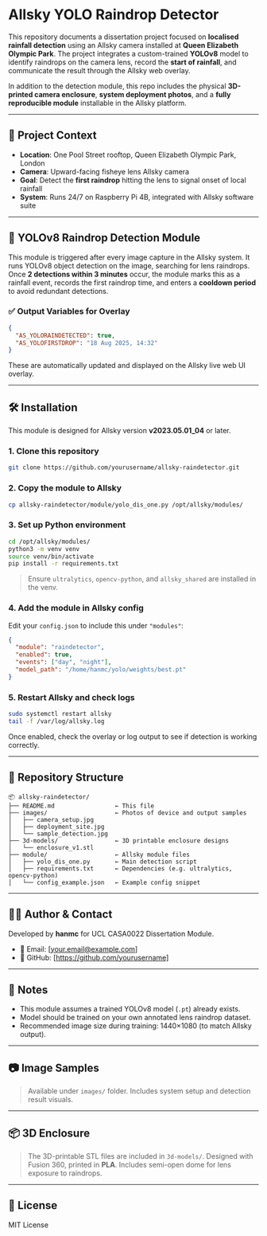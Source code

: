 # Allsky YOLO Raindrop Detector

This repository documents a dissertation project focused on **localised rainfall detection** using an Allsky camera installed at **Queen Elizabeth Olympic Park**. The project integrates a custom-trained **YOLOv8** model to identify raindrops on the camera lens, record the **start of rainfall**, and communicate the result through the Allsky web overlay.

In addition to the detection module, this repo includes the physical **3D-printed camera enclosure**, **system deployment photos**, and a **fully reproducible module** installable in the Allsky platform.

---

## 📸 Project Context

- **Location**: One Pool Street rooftop, Queen Elizabeth Olympic Park, London
- **Camera**: Upward-facing fisheye lens Allsky camera
- **Goal**: Detect the **first raindrop** hitting the lens to signal onset of local rainfall
- **System**: Runs 24/7 on Raspberry Pi 4B, integrated with Allsky software suite

---

## 🧠 YOLOv8 Raindrop Detection Module

This module is triggered after every image capture in the Allsky system. It runs YOLOv8 object detection on the image, searching for lens raindrops. Once **2 detections within 3 minutes** occur, the module marks this as a rainfall event, records the first raindrop time, and enters a **cooldown period** to avoid redundant detections.

### ✅ Output Variables for Overlay

```json
{
  "AS_YOLORAINDETECTED": true,
  "AS_YOLOFIRSTDROP": "18 Aug 2025, 14:32"
}
```

These are automatically updated and displayed on the Allsky live web UI overlay.

---

## 🛠 Installation

This module is designed for Allsky version **v2023.05.01_04** or later.

### 1. Clone this repository
```bash
git clone https://github.com/yourusername/allsky-raindetector.git
```

### 2. Copy the module to Allsky
```bash
cp allsky-raindetector/module/yolo_dis_one.py /opt/allsky/modules/
```

### 3. Set up Python environment
```bash
cd /opt/allsky/modules/
python3 -m venv venv
source venv/bin/activate
pip install -r requirements.txt
```

> Ensure `ultralytics`, `opencv-python`, and `allsky_shared` are installed in the venv.

### 4. Add the module in Allsky config

Edit your `config.json` to include this under `"modules"`:

```json
{
  "module": "raindetector",
  "enabled": true,
  "events": ["day", "night"],
  "model_path": "/home/hanmc/yolo/weights/best.pt"
}
```

### 5. Restart Allsky and check logs
```bash
sudo systemctl restart allsky
tail -f /var/log/allsky.log
```

Once enabled, check the overlay or log output to see if detection is working correctly.

---

## 📁 Repository Structure

```
📦 allsky-raindetector/
├── README.md                 ← This file
├── images/                   ← Photos of device and output samples
│   ├── camera_setup.jpg
│   ├── deployment_site.jpg
│   └── sample_detection.jpg
├── 3d-models/                ← 3D printable enclosure designs
│   └── enclosure_v1.stl
├── module/                   ← Allsky module files
│   ├── yolo_dis_one.py       ← Main detection script
│   ├── requirements.txt      ← Dependencies (e.g. ultralytics, opencv-python)
│   └── config_example.json   ← Example config snippet
```

---

## 👨‍🔧 Author & Contact

Developed by **hanmc** for UCL CASA0022 Dissertation Module.

- 📧 Email: [your.email@example.com]
- 🔗 GitHub: [https://github.com/yourusername]

---

## 📌 Notes

- This module assumes a trained YOLOv8 model (`.pt`) already exists.
- Model should be trained on your own annotated lens raindrop dataset.
- Recommended image size during training: 1440×1080 (to match Allsky output).

---

## 📷 Image Samples

> Available under `images/` folder. Includes system setup and detection result visuals.

---

## 📦 3D Enclosure

> The 3D-printable STL files are included in `3d-models/`. Designed with Fusion 360, printed in **PLA**. Includes semi-open dome for lens exposure to raindrops.

---

## 📄 License

MIT License
